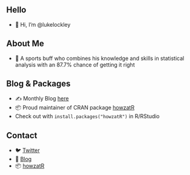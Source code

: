 ## Hello
- 👋 Hi, I’m @lukelockley

## About Me
- 👀 A sports buff who combines his knowledge and skills in statistical analysis with an 87.7% chance of getting it right

## Blog & Packages
- ✍️ Monthly Blog [here](https://luke-lockley.medium.com/)
- 📦 Proud maintainer of CRAN package [howzatR](https://cran.r-project.org/web/packages/howzatR/index.html)
- Check out with `install.packages("howzatR")` in R/RStudio

## Contact
- 🐦 [Twitter](https://twitter.com/luke_lockley)
- 📖 [Blog](https://luke-lockley.medium.com/) 
- 📦 [howzatR](https://github.com/lukelockley/howzatR)
<!---
lukelockley/lukelockley is a ✨ special ✨ repository because its `README.md` (this file) appears on your GitHub profile.
You can click the Preview link to take a look at your changes.
--->
